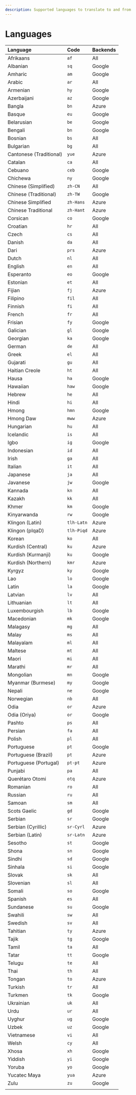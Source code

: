 ```yaml
---
description: Supported languages to translate to and from
---
```


# Languages

| Language | Code | Backends |
| :--- | :--- | :--- |
| Afrikaans | `af` | All |
| Albanian | `sq` | Google |
| Amharic | `am` | Google |
| Arabic | `ar` | All |
| Armenian | `hy` | Google |
| Azerbaijani | `az` | Google |
| Bangla | `bn` | Azure |
| Basque | `eu` | Google |
| Belarusian | `be` | Google |
| Bengali | `bn` | Google |
| Bosnian | `bs` | All |
| Bulgarian | `bg` | All |
| Cantonese \(Traditional\) | `yue` | Azure |
| Catalan | `ca` | All |
| Cebuano | `ceb` | Google |
| Chichewa | `ny` | Google |
| Chinese \(Simplified\) | `zh-CN` | All |
| Chinese \(Traditional\) | `zh-TW` | Google |
| Chinese Simplified | `zh-Hans` | Azure |
| Chinese Traditional | `zh-Hant` | Azure |
| Corsican | `co` | Google |
| Croatian | `hr` | All |
| Czech | `cs` | All |
| Danish | `da` | All |
| Dari | `prs` | Azure |
| Dutch | `nl` | All |
| English | `en` | All |
| Esperanto | `eo` | Google |
| Estonian | `et` | All |
| Fijian | `fj` | Azure |
| Filipino | `fil` | All |
| Finnish | `fi` | All |
| French | `fr` | All |
| Frisian | `fy` | Google |
| Galician | `gl` | Google |
| Georgian | `ka` | Google |
| German | `de` | All |
| Greek | `el` | All |
| Gujarati | `gu` | All |
| Haitian Creole | `ht` | All |
| Hausa | `ha` | Google |
| Hawaiian | `haw` | Google |
| Hebrew | `he` | All |
| Hindi | `hi` | All |
| Hmong | `hmn` | Google |
| Hmong Daw | `mww` | Azure |
| Hungarian | `hu` | All |
| Icelandic | `is` | All |
| Igbo | `ig` | Google |
| Indonesian | `id` | All |
| Irish | `ga` | All |
| Italian | `it` | All |
| Japanese | `ja` | All |
| Javanese | `jw` | Google |
| Kannada | `kn` | All |
| Kazakh | `kk` | All |
| Khmer | `km` | Google |
| Kinyarwanda | `rw` | Google |
| Klingon \(Latin\) | `tlh-Latn` | Azure |
| Klingon \(pIqaD\) | `tlh-Piqd` | Azure |
| Korean | `ko` | All |
| Kurdish \(Central\) | `ku` | Azure |
| Kurdish \(Kurmanji\) | `ku` | Google |
| Kurdish \(Northern\) | `kmr` | Azure |
| Kyrgyz | `ky` | Google |
| Lao | `lo` | Google |
| Latin | `la` | Google |
| Latvian | `lv` | All |
| Lithuanian | `lt` | All |
| Luxembourgish | `lb` | Google |
| Macedonian | `mk` | Google |
| Malagasy | `mg` | All |
| Malay | `ms` | All |
| Malayalam | `ml` | All |
| Maltese | `mt` | All |
| Maori | `mi` | All |
| Marathi | `mr` | All |
| Mongolian | `mn` | Google |
| Myanmar \(Burmese\) | `my` | Google |
| Nepali | `ne` | Google |
| Norwegian | `nb` | All |
| Odia | `or` | Azure |
| Odia \(Oriya\) | `or` | Google |
| Pashto | `ps` | All |
| Persian | `fa` | All |
| Polish | `pl` | All |
| Portuguese | `pt` | Google |
| Portuguese \(Brazil\) | `pt` | Azure |
| Portuguese \(Portugal\) | `pt-pt` | Azure |
| Punjabi | `pa` | All |
| Querétaro Otomi | `otq` | Azure |
| Romanian | `ro` | All |
| Russian | `ru` | All |
| Samoan | `sm` | All |
| Scots Gaelic | `gd` | Google |
| Serbian | `sr` | Google |
| Serbian \(Cyrillic\) | `sr-Cyrl` | Azure |
| Serbian \(Latin\) | `sr-Latn` | Azure |
| Sesotho | `st` | Google |
| Shona | `sn` | Google |
| Sindhi | `sd` | Google |
| Sinhala | `si` | Google |
| Slovak | `sk` | All |
| Slovenian | `sl` | All |
| Somali | `so` | Google |
| Spanish | `es` | All |
| Sundanese | `su` | Google |
| Swahili | `sw` | All |
| Swedish | `sv` | All |
| Tahitian | `ty` | Azure |
| Tajik | `tg` | Google |
| Tamil | `ta` | All |
| Tatar | `tt` | Google |
| Telugu | `te` | All |
| Thai | `th` | All |
| Tongan | `to` | Azure |
| Turkish | `tr` | All |
| Turkmen | `tk` | Google |
| Ukrainian | `uk` | All |
| Urdu | `ur` | All |
| Uyghur | `ug` | Google |
| Uzbek | `uz` | Google |
| Vietnamese | `vi` | All |
| Welsh | `cy` | All |
| Xhosa | `xh` | Google |
| Yiddish | `yi` | Google |
| Yoruba | `yo` | Google |
| Yucatec Maya | `yua` | Azure |
| Zulu | `zu` | Google |
|  |  |  |

